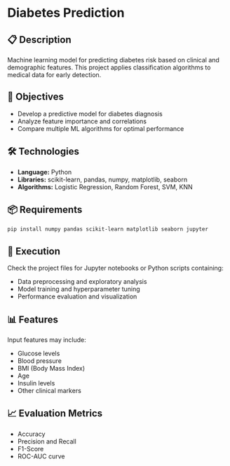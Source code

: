# Diabetes Prediction

## 📋 Description
Machine learning model for predicting diabetes risk based on clinical and demographic features. This project applies classification algorithms to medical data for early detection.

## 🎯 Objectives
- Develop a predictive model for diabetes diagnosis
- Analyze feature importance and correlations
- Compare multiple ML algorithms for optimal performance

## 🛠️ Technologies
- **Language:** Python
- **Libraries:** scikit-learn, pandas, numpy, matplotlib, seaborn
- **Algorithms:** Logistic Regression, Random Forest, SVM, KNN

## 📦 Requirements
```bash
pip install numpy pandas scikit-learn matplotlib seaborn jupyter
```

## 🚀 Execution
Check the project files for Jupyter notebooks or Python scripts containing:
- Data preprocessing and exploratory analysis
- Model training and hyperparameter tuning
- Performance evaluation and visualization

## 📊 Features
Input features may include:
- Glucose levels
- Blood pressure
- BMI (Body Mass Index)
- Age
- Insulin levels
- Other clinical markers

## 📈 Evaluation Metrics
- Accuracy
- Precision and Recall
- F1-Score
- ROC-AUC curve
